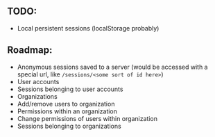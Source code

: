 TODO:
-----
* Local persistent sessions (localStorage probably)

Roadmap:
--------
* Anonymous sessions saved to a server (would be accessed with a special url, like `/sessions/<some sort of id here>`)
* User accounts
* Sessions belonging to user accounts
* Organizations
* Add/remove users to organization
* Permissions within an organization
* Change permissions of users within organization
* Sessions belonging to organizations
